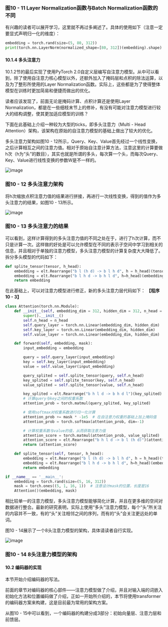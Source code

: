 ### 图10 - 11 Layer Normalization函数与Batch Normalization函数的不同
有兴趣的读者可以展开学习，这里就不再过多阐述了。具体的使用如下（注意一定要显式声明归一化的维度）：
```python
embedding = torch.rand(size=(5, 80, 312))
print(torch.nn.LayerNorm(normalized_shape=[80, 312])(embedding).shape)  # 显式声明归一化的维度
```

#### 10.1.4 多头注意力

10.1.2节的最后实现了使用PyTorch 2.0自定义层编写自注意力模型。从中可以看到，除了使用自注意力核心模型以外，还额外加入了掩码层和点积的除法运算，以及为了整形所使用的Layer Normalization函数。实际上，这些都是为了使得整体模型在训练时更加简易和便捷而做出的优化。

读者应该发现了，前面无论是掩码计算、点积计算还是使用Layer Normalization，都是在一些细枝末节上的修补，有没有可能对注意力模型进行较大的结构调整，使其更加适应模型的训练？

下面在此基础上介绍一种较为大型的ticks，即多头注意力（Multi - Head Attention）架构，该架构在原始的自注意力模型的基础上做出了较大的优化。

多头注意力架构如图10 - 12所示，Query、Key、Value首先经过一个线性变换，之后计算相互之间的注意力值。相对于原始自注意计算方法，注意这里的计算要做h次（h为“头”的数目），其实也就是所谓的多头，每次算一个头，而每次Query、Key、Value进行线性变换的参数W是不一样的。

![image](https://github.com/user-attachments/assets/f93c4599-6632-4418-bfb3-f26e0ff31b47)


### 图10 - 12 多头注意力架构
将h次缩放点积注意力值的结果进行拼接，再进行一次线性变换，得到的值作为多头注意力的结果，如图10 - 13所示。

![image](https://github.com/user-attachments/assets/e06757cf-bd83-4225-b164-c768891d17bc)


### 图10 - 13 多头注意力的结果
可以看到，这样计算得到的多头注意力值的不同之处在于，进行了h次计算，而不只是计算一次。这样做的好处是可以允许模型在不同的表示子空间中学习到相关的信息，并且相对于单独的注意力模型，多头注意力模型的计算复杂度大大降低了。拆分多头模型的代码如下：
```python
def splite_tensor(tensor, h_head):
    embedding = elt.Rearrange("b l (h d) -> b l h d", h = h_head)(tensor)
    embedding = elt.Rearrange("b l h d -> b h l d", h=h_head)(embedding)
    return embedding
```
在此基础上，可以对注意力模型进行修正，新的多头注意力层代码如下：
**【程序10 - 3】**
```python
class Attention(torch.nn.Module):
    def __init__(self, embedding_dim = 312, hidden_dim = 312, n_head = 6):
        super().__init__()
        self.n_head = n_head
        self.query_layer = torch.nn.Linear(embedding_dim, hidden_dim)
        self.key_layer = torch.nn.Linear(embedding_dim, hidden_dim)
        self.value_layer = torch.nn.Linear(embedding_dim, hidden_dim)

    def forward(self, embedding, mask):
        input_embedding = embedding

        query = self.query_layer(input_embedding)
        key = self.key_layer(input_embedding)
        value = self.value_layer(input_embedding)

        query_splited = self.splite_tensor(query, self.n_head)
        key_splited = self.splite_tensor(key, self.n_head)
        value_splited = self.splite_tensor(value, self.n_head)

        key_splited = elt.Rearrange("b h l d -> b h d l")(key_splited)
        # 计算query与key之间的权重系数
        attention_prob = torch.matmul(query_splited, key_splited)

        # 使用softmax对权重系数进行归一化计算
        attention_prob += mask * -1e5  # 在自注意力权重的基础上加上掩码值
        attention_prob = torch.softmax(attention_prob, dim=-1)

        # 计算权重系数与value的值，从而获取注意力值
        attention_score = torch.matmul(attention_prob, value_splited)
        attention_score = elt.Rearrange("b h l d -> b l (h d)")(attention_score)
        return (attention_score)

    def splite_tensor(self, tensor, h_head):
        embedding = elt.Rearrange("b l (h d) -> b l h d", h = h_head)(tensor)
        embedding = elt.Rearrange("b l h d -> b h l d", h=h_head)(embedding)
        return embedding

if __name__ == '__main__':
    embedding = torch.rand(size=(5, 16, 312))
    mask = torch.ones((5, 1, 16, 1))  # 注意设计mask的位置，长度是16
    Attention()(embedding, mask)
```

相比较单一的注意力模型，多头注意力模型能够简化计算，并且在更多维的空间对数据进行整合。最新的研究表明，实际上使用“多头”注意力模型，每个“头”所关注的内容并不一致，有的“头”关注相邻之间的序列，而有的“头”会关注更远处的单词。

图10 - 14展示了一个8头注意力模型的架构，具体请读者自行实现。


![image](https://github.com/user-attachments/assets/98df1163-d5f2-4b50-8efe-fb16a9b56d1b)


### 图10 - 14 8头注意力模型的架构

#### 10.2 编码器的实现


本节开始介绍编码器的写法。

前面的章节对编码器的核心部件——注意力模型做了介绍，并且对输入端的词嵌入初始化方法和位置编码做了介绍，正如一开始所介绍的，本节将使用transformer的编码器方案来构建，这是目前最为常用的架构方案。

从图10 - 15中可以看到，一个编码器的构建分成3部分：初始向量层、注意力层和前馈层。 
